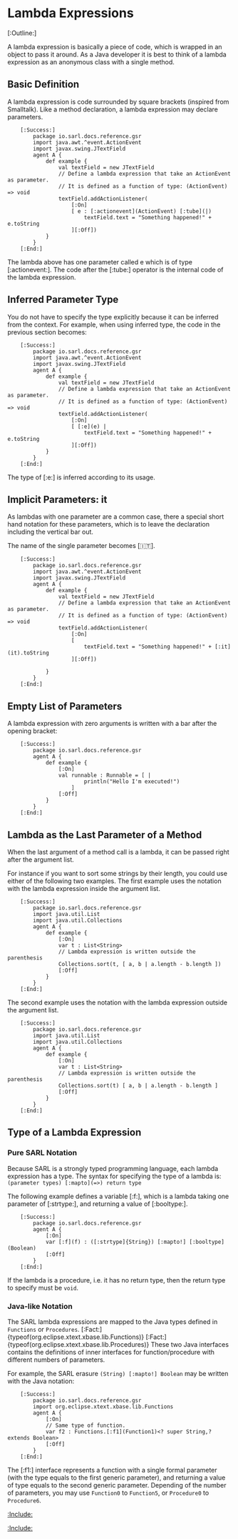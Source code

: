 # Lambda Expressions

[:Outline:]

A lambda expression is basically a piece of code, which is wrapped 
in an object to pass it around. As a Java developer it is best to 
think of a lambda expression as an anonymous class with a single 
method.


## Basic Definition

A lambda expression is code surrounded by square brackets (inspired from Smalltalk).
Like a method declaration, a lambda expression may declare parameters.

		[:Success:]
			package io.sarl.docs.reference.gsr
			import java.awt.^event.ActionEvent
			import javax.swing.JTextField
			agent A {
				def example {
					val textField = new JTextField
					// Define a lambda expression that take an ActionEvent as parameter.
					// It is defined as a function of type: (ActionEvent) => void
					textField.addActionListener(
						[:On]
						[ e : [:actionevent](ActionEvent) [:tube](|)
							textField.text = "Something happened!" + e.toString
						][:Off])
				}
			}
		[:End:]

The lambda above has one parameter called e which is of type [:actionevent:].
The code after the [:tube:] operator is the internal code of the lambda expression.


## Inferred Parameter Type

You do not have to specify the type explicitly because it can be inferred from the context.
For example, when using inferred type, the code in the previous section becomes:

		[:Success:]
			package io.sarl.docs.reference.gsr
			import java.awt.^event.ActionEvent
			import javax.swing.JTextField
			agent A {
				def example {
					val textField = new JTextField
					// Define a lambda expression that take an ActionEvent as parameter.
					// It is defined as a function of type: (ActionEvent) => void
					textField.addActionListener(
						[:On]
						[ [:e](e) |
							textField.text = "Something happened!" + e.toString
						][:Off])
				}
			}
		[:End:]

The type of [:e:] is inferred according to its usage.


## Implicit Parameters: it

As lambdas with one parameter are a common case, there  a special short hand notation
for these parameters, which is to leave the declaration including the vertical bar out.

The name of the single parameter becomes [:it:].

		[:Success:]
			package io.sarl.docs.reference.gsr
			import java.awt.^event.ActionEvent
			import javax.swing.JTextField
			agent A {
				def example {
					val textField = new JTextField
					// Define a lambda expression that take an ActionEvent as parameter.
					// It is defined as a function of type: (ActionEvent) => void
					textField.addActionListener(
						[:On]
						[
							textField.text = "Something happened!" + [:it](it).toString
						][:Off])
					
				}
			}
		[:End:]


## Empty List of Parameters

A lambda expression with zero arguments is written with a bar after the opening bracket:

		[:Success:]
			package io.sarl.docs.reference.gsr
			agent A {
				def example {
					[:On]
					val runnable : Runnable = [ |
							println("Hello I'm executed!")
						]
					[:Off]
				}
			}
		[:End:]


## Lambda as the Last Parameter of a Method

When the last argument of a method call is a lambda, it can be passed right after the argument list.

For instance if you want to sort some strings by their length, you could use either of the following two examples.
The first example uses the notation with the lambda expression inside the argument list.

		[:Success:]
			package io.sarl.docs.reference.gsr
			import java.util.List
			import java.util.Collections
			agent A {
				def example {
					[:On]
					var t : List<String>
					// Lambda expression is written outside the parenthesis
					Collections.sort(t, [ a, b | a.length - b.length ])
					[:Off]
				}
			}
		[:End:]

The second example uses the notation with the lambda expression outside the argument list.

		[:Success:]
			package io.sarl.docs.reference.gsr
			import java.util.List
			import java.util.Collections
			agent A {
				def example {
					[:On]
					var t : List<String>
					// Lambda expression is written outside the parenthesis
					Collections.sort(t) [ a, b | a.length - b.length ]
					[:Off]
				}
			}
		[:End:]


## Type of a Lambda Expression

### Pure SARL Notation

Because SARL is a strongly typed programming language, each lambda expression has a type.
The syntax for specifying the type of a lambda is: `(parameter types) [:mapto](=>) return type`

The following example defines a variable [:f:], which is a lambda taking one parameter of [:strtype:], and
returning a value of [:booltype:]. 

		[:Success:]
			package io.sarl.docs.reference.gsr
			agent A {
				[:On]
				var [:f](f) : ([:strtype]{String}) [:mapto!] [:booltype](Boolean)
				[:Off]
			}
		[:End:]

If the lambda is a procedure, i.e. it has no return type, then the return type to specify must be `void`.


### Java-like Notation

The SARL lambda expressions are mapped to the Java types defined in `Functions` or `Procedures`.
		[:Fact:]{typeof(org.eclipse.xtext.xbase.lib.Functions)}
		[:Fact:]{typeof(org.eclipse.xtext.xbase.lib.Procedures)}
These two Java interfaces contains the definitions of inner interfaces for function/procedure with
different numbers of parameters.

For example, the SARL erasure `(String) [:mapto!] Boolean` may be written with the Java notation:

		[:Success:]
			package io.sarl.docs.reference.gsr
			import org.eclipse.xtext.xbase.lib.Functions
			agent A {
				[:On]
				// Same type of function.
				var f2 : Functions.[:f1](Function1)<? super String,? extends Boolean>
				[:Off]
			}
		[:End:]


The [:f1:] interface represents a function with a single formal parameter (with the type equals to the first generic parameter),
and returning a value of type equals to the second generic parameter.
Depending of the number of parameters, you may use `Function0` to `Function5`, or `Procedure0` to `Procedure6`. 



[:Include:](../generalsyntaxref.inc)

[:Include:](../../legal.inc)
